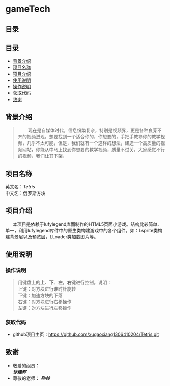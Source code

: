 # gameTech
目录
----
## 目录 ##
* [背景介绍](#背景介绍)
* [项目名称](#项目名称)
* [项目介绍](#项目介绍)
* [使用说明](#使用说明)
 * [操作说明](#操作说明)
 * [获取代码](#获取代码)
* [致谢](#致谢)

<a name = "背景介绍"></a>
## 背景介绍 ##
>&nbsp;&nbsp;&nbsp;&nbsp;&nbsp;&nbsp;&nbsp;&nbsp;现在是自媒体时代，信息纷繁复杂，特别是视频界，更是各种良莠不齐的视频迸现，想要找到一个适合你的，你想要的，手把手教导你的教学视频，几乎不太可能，但是，我们就有一个这样的想法，建造一个高质量的视频网站，你能从中马上找到你想要的教学视频，质量不过关，大家感觉不行的视频，我们让其下架，


<a name = "项目名称"></a>
## 项目名称 ##
英文名：*Tetris* </br>
中文名：俄罗斯方块


<a name = "项目介绍"></a>
## 项目介绍 ##
&nbsp;&nbsp;&nbsp;&nbsp;&nbsp;&nbsp;本项目是依赖于lufylegend库而制作的HTML5页面小游戏。结构比较简单、单一，利用lufylegend库件中的原生类构建游戏中的各个组件。如：Lsprite类构建背景层以及预览层，LLoader类加载图片等。


<a name = "使用说明"></a>
## 使用说明 ##

<a name = "操作说明"></a>
### 操作说明 ###
>用键盘上的**上**、**下**、**左**，**右**键进行控制。说明：  
上键：对方块进行谁时针旋转  
下键：加速方块的下落  
右键：对方块进行右移操作  
左键：对方块进行左移操作


<a name = "获取代码"></a>
### 获取代码 ###
* github项目主页：<https://github.com/xugaoxiang1306410204/Tetris.git>


<a name = "致谢"></a>
## 致谢 ##
* 敬爱的组员：  
***徐建辉***
* 尊敬的老师：
***孙林***
